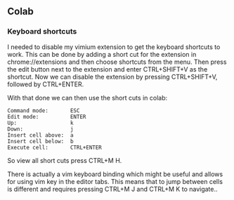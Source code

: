 ## Colab 

### Keyboard shortcuts
I needed to disable my vimium extension to get the keyboard shortcuts to work.
This can be done by adding a short cut for the extension in
chrome://extensions and then choose shortcuts from the menu. Then press the
edit button next to the extension and enter CTRL+SHIFT+V as the shortcut.
Now we can disable the extension by pressing CTRL+SHIFT+V, followed by
CTRL+ENTER.

With that done we can then use the short cuts in colab:
```
Command mode:       ESC
Edit mode:          ENTER
Up:                 k
Down:               j
Insert cell above:  a
Insert cell below:  b
Execute cell:       CTRL+ENTER
```
So view all short cuts press CTRL+M H.

There is actually a vim keyboard binding which might be useful and allows for
using vim key in the editor tabs. This means that to jump between cells is
different and requires pressing CTRL+M J and CTRL+M K to navigate..
